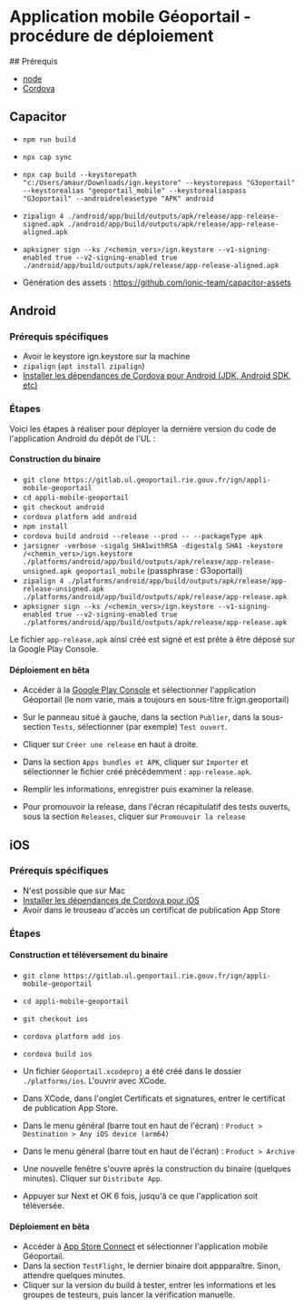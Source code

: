 # Application mobile Géoportail - procédure de déploiement

## Prérequis

- [node](https://nodejs.org/en/)
- [Cordova](https://cordova.apache.org/#getstarted)

## Capacitor
- `npm run build`
- `npx cap sync`
- `npx cap build --keystorepath "c:/Users/amaur/Downloads/ign.keystore" --keystorepass "G3oportail" --keystorealias "geoportail_mobile" --keystorealiaspass "G3oportail" --androidreleasetype "APK" android`
- `zipalign 4 ./android/app/build/outputs/apk/release/app-release-signed.apk ./android/app/build/outputs/apk/release/app-release-aligned.apk`
- `apksigner sign --ks /<chemin_vers>/ign.keystore --v1-signing-enabled true --v2-signing-enabled true ./android/app/build/outputs/apk/release/app-release-aligned.apk`

- Génération des assets : https://github.com/ionic-team/capacitor-assets

## Android

### Prérequis spécifiques
- Avoir le keystore ign.keystore sur la machine
- `zipalign` (`apt install zipalign`)
- [Installer les dépendances de Cordova pour Android (JDK, Android SDK, etc)](https://cordova.apache.org/docs/en/latest/guide/platforms/android/#installing-the-requirements)

### Étapes

Voici les étapes à réaliser pour déployer la dernière version du code de l'application Android du dépôt de l'UL :

#### Construction du binaire
- `git clone https://gitlab.ul.geoportail.rie.gouv.fr/ign/appli-mobile-geoportail`
- `cd appli-mobile-geoportail`
- `git checkout android`
- `cordova platform add android`
- `npm install`
- `cordova build android --release --prod -- --packageType apk`
- `jarsigner -verbose -sigalg SHA1withRSA -digestalg SHA1 -keystore /<chemin_vers>/ign.keystore ./platforms/android/app/build/outputs/apk/release/app-release-unsigned.apk geoportail_mobile` (passphrase : G3oportail)
- `zipalign 4 ./platforms/android/app/build/outputs/apk/release/app-release-unsigned.apk ./platforms/android/app/build/outputs/apk/release/app-release.apk`
- `apksigner sign --ks /<chemin_vers>/ign.keystore --v1-signing-enabled true --v2-signing-enabled true ./platforms/android/app/build/outputs/apk/release/app-release.apk`

Le fichier `app-release.apk` ainsi créé est signé et est prête à être déposé sur la Google Play Console.

#### Déploiement en bêta

- Accéder à la [Google Play Console](https://play.google.com/console/developers/4728683733784898454/app-list) et sélectionner l'application Géoportail (le nom varie, mais a toujours en sous-titre fr.ign.geoportail)

- Sur le panneau situé à gauche, dans la section `Publier`, dans la sous-section `Tests`, sélectionner (par exemple) `Test ouvert`.

- Cliquer sur `Créer une release` en haut à droite.

- Dans la section `Apps bundles et APK`, cliquer sur `Importer` et sélectionner le fichier créé précédemment : `app-release.apk`.

- Remplir les informations, enregistrer puis examiner la release.

- Pour promouvoir la release, dans l'écran récapitulatif des tests ouverts, sous la section `Releases`, cliquer sur `Promouvoir la release`

## iOS

### Prérequis spécifiques
- N'est possible que sur Mac
- [Installer les dépendances de Cordova pour iOS](https://cordova.apache.org/docs/en/latest/guide/platforms/ios/#installing-the-requirements)
- Avoir dans le trouseau d'accès un certificat de publication App Store

### Étapes

#### Construction et téléversement du binaire
- `git clone https://gitlab.ul.geoportail.rie.gouv.fr/ign/appli-mobile-geoportail`
- `cd appli-mobile-geoportail`
- `git checkout ios`
- `cordova platform add ios`
- `cordova build ios `

- Un fichier `Géoportail.xcodeproj` a été créé dans le dossier `./platforms/ios`. L'ouvrir avec XCode.
- Dans XCode, dans l'onglet Certificats et signatures, entrer le certificat de publication App Store.
- Dans le menu général (barre tout en haut de l'écran) : `Product > Destination > Any iOS device (arm64)`
- Dans le menu général (barre tout en haut de l'écran) : `Product > Archive`

- Une nouvelle fenêtre s'ouvre après la construction du binaire (quelques minutes). Cliquer sur `Distribute App`.
- Appuyer sur Next et OK 6 fois, jusqu'à ce que l'application soit téléversée.

#### Déploiement en bêta
- Accéder à [App Store Connect](https://appstoreconnect.apple.com/apps/748345888/testflight/ios) et sélectionner l'application mobile Géoportail.
- Dans la section `TestFlight`, le dernier binaire doit appparaître. Sinon, attendre quelques minutes.
- Cliquer sur la version du build à tester, entrer les informations et les groupes de testeurs, puis lancer la vérification manuelle.

